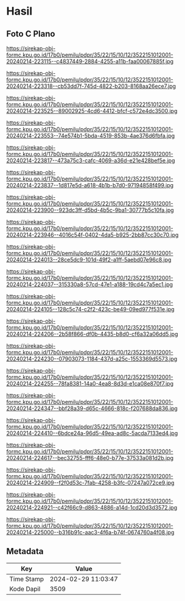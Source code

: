 # Hasil

## Foto C Plano

https://sirekap-obj-formc.kpu.go.id/17b0/pemilu/pdpr/35/22/15/10/12/3522151012001-20240214-223115--c4837449-2884-4255-a11b-faa00067885f.jpg

https://sirekap-obj-formc.kpu.go.id/17b0/pemilu/pdpr/35/22/15/10/12/3522151012001-20240214-223318--cb53dd7f-745d-4822-b203-8168aa26ece7.jpg

https://sirekap-obj-formc.kpu.go.id/17b0/pemilu/pdpr/35/22/15/10/12/3522151012001-20240214-223525--89002925-4cd6-4412-bfcf-c572e4dc3500.jpg

https://sirekap-obj-formc.kpu.go.id/17b0/pemilu/pdpr/35/22/15/10/12/3522151012001-20240214-223553--74e574b1-5bda-4519-853b-4ae376d6fbfa.jpg

https://sirekap-obj-formc.kpu.go.id/17b0/pemilu/pdpr/35/22/15/10/12/3522151012001-20240214-223817--473a75c3-cafc-4069-a36d-e21e428bef5e.jpg

https://sirekap-obj-formc.kpu.go.id/17b0/pemilu/pdpr/35/22/15/10/12/3522151012001-20240214-223837--1d817e5d-a618-4b1b-b7d0-97194858f499.jpg

https://sirekap-obj-formc.kpu.go.id/17b0/pemilu/pdpr/35/22/15/10/12/3522151012001-20240214-223900--923dc3ff-d5bd-4b5c-9ba1-30777b5c10fa.jpg

https://sirekap-obj-formc.kpu.go.id/17b0/pemilu/pdpr/35/22/15/10/12/3522151012001-20240214-223946--4016c54f-0402-4da5-b925-2bb87cc30c70.jpg

https://sirekap-obj-formc.kpu.go.id/17b0/pemilu/pdpr/35/22/15/10/12/3522151012001-20240214-224013--28ce5dc9-101d-49f2-a1ff-5aebd07e96c8.jpg

https://sirekap-obj-formc.kpu.go.id/17b0/pemilu/pdpr/35/22/15/10/12/3522151012001-20240214-224037--315330a8-57cd-47e1-a188-19cd4c7a5ec1.jpg

https://sirekap-obj-formc.kpu.go.id/17b0/pemilu/pdpr/35/22/15/10/12/3522151012001-20240214-224105--128c5c74-c2f2-423c-be49-09ed977f531e.jpg

https://sirekap-obj-formc.kpu.go.id/17b0/pemilu/pdpr/35/22/15/10/12/3522151012001-20240214-224206--2b58f866-df0b-4435-b8d0-cf6a32a06dd5.jpg

https://sirekap-obj-formc.kpu.go.id/17b0/pemilu/pdpr/35/22/15/10/12/3522151012001-20240214-224230--07903073-1184-437d-a25c-1553369d5573.jpg

https://sirekap-obj-formc.kpu.go.id/17b0/pemilu/pdpr/35/22/15/10/12/3522151012001-20240214-224255--78fa8381-14a0-4ea8-8d3d-e1ca08e870f7.jpg

https://sirekap-obj-formc.kpu.go.id/17b0/pemilu/pdpr/35/22/15/10/12/3522151012001-20240214-224347--bbf28a39-d65c-4666-818c-f207688da836.jpg

https://sirekap-obj-formc.kpu.go.id/17b0/pemilu/pdpr/35/22/15/10/12/3522151012001-20240214-224410--6bdce24a-96d5-49ea-ad8c-5acda7133ed4.jpg

https://sirekap-obj-formc.kpu.go.id/17b0/pemilu/pdpr/35/22/15/10/12/3522151012001-20240214-224617--bec32755-fff6-48e0-b77e-37533a081d2b.jpg

https://sirekap-obj-formc.kpu.go.id/17b0/pemilu/pdpr/35/22/15/10/12/3522151012001-20240214-224909--f2f0d53c-7fab-4258-b3fc-07247a072ce9.jpg

https://sirekap-obj-formc.kpu.go.id/17b0/pemilu/pdpr/35/22/15/10/12/3522151012001-20240214-224921--c42f66c9-d863-4886-a14d-1cd20d3d3572.jpg

https://sirekap-obj-formc.kpu.go.id/17b0/pemilu/pdpr/35/22/15/10/12/3522151012001-20240214-225000--b316b91c-aac3-4f6a-b74f-0674760a4f08.jpg


## Metadata

| Key        | Value               |
| ---------- | ------------------- |
| Time Stamp | 2024-02-29 11:03:47 |
| Kode Dapil | 3509                |



